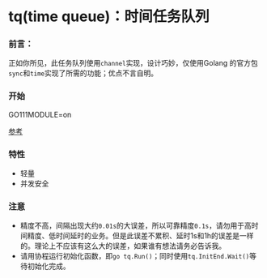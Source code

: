 # tq(time queue)：时间任务队列



### 前言：

​		正如你所见，此任务队列使用`channel`实现，设计巧妙，仅使用Golang 的官方包`sync`和`time`实现了所需的功能；优点不言自明。



### 开始

GO111MODULE=on

[参考](https://github.com/lysShub/tq/blob/master/test/test.go)

### 特性

- 轻量
- 并发安全

### 注意

- 精度不高，间隔出现大约`0.01s`的大误差，所以可靠精度`0.1s`，请勿用于高时间精度、低时间延时的业务。但是此误差不累积、延时1s和1h的误差是一样的。理论上不应该有这么大的误差，如果谁有想法请务必告诉我。
- 请用协程运行初始化函数，即`go tq.Run()`；同时使用`tq.InitEnd.Wait()`等待初始化完成。